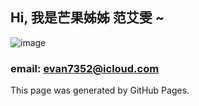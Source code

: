 ## Hi, 我是芒果姊姊 范艾雯 ~

![image](https://github.com/user-attachments/assets/f54da0ed-c6e5-4fe9-af96-42f140cb0ff3)
### email: evan7352@icloud.com
This page was generated by GitHub Pages.
